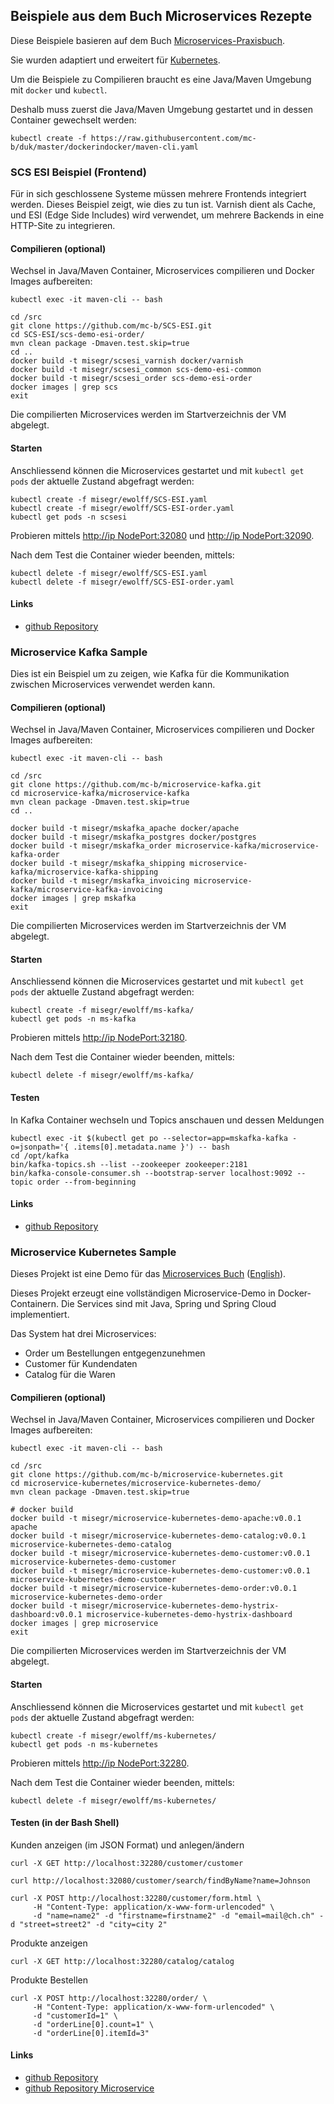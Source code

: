 Beispiele aus dem Buch Microservices Rezepte
--------------------------------------------

Diese Beispiele basieren auf dem Buch [Microservices-Praxisbuch](http://microservices-praxisbuch.de/rezepte.html).

Sie wurden adaptiert und erweitert für [Kubernetes](https://kubernetes.io/).

Um die Beispiele zu Compilieren braucht es eine Java/Maven Umgebung mit `docker` und `kubectl`.

Deshalb muss zuerst die Java/Maven Umgebung gestartet und in dessen Container gewechselt werden:

	kubectl create -f https://raw.githubusercontent.com/mc-b/duk/master/dockerindocker/maven-cli.yaml
	
### SCS ESI Beispiel (Frontend)

Für in sich geschlossene Systeme müssen mehrere Frontends integriert werden. Dieses Beispiel zeigt, wie dies zu tun ist. Varnish dient als Cache, und ESI (Edge Side Includes) wird verwendet, um mehrere Backends in eine HTTP-Site zu integrieren.

#### Compilieren (optional)

Wechsel in Java/Maven Container, Microservices compilieren und Docker Images aufbereiten:

	kubectl exec -it maven-cli -- bash
	
	cd /src
	git clone https://github.com/mc-b/SCS-ESI.git
	cd SCS-ESI/scs-demo-esi-order/
	mvn clean package -Dmaven.test.skip=true
	cd ..
    docker build -t misegr/scsesi_varnish docker/varnish
    docker build -t misegr/scsesi_common scs-demo-esi-common
    docker build -t misegr/scsesi_order scs-demo-esi-order
	docker images | grep scs
	exit

Die compilierten Microservices werden im Startverzeichnis der VM abgelegt. 	

#### Starten

Anschliessend können die Microservices gestartet und mit `kubectl get pods` der aktuelle Zustand abgefragt werden:
	
	kubectl create -f misegr/ewolff/SCS-ESI.yaml
	kubectl create -f misegr/ewolff/SCS-ESI-order.yaml
	kubectl get pods -n scsesi
    
Probieren mittels [http://ip NodePort:32080](http://localhost:32080) und [http://ip NodePort:32090](http://localhost:32090).

Nach dem Test die Container wieder beenden, mittels:

	kubectl delete -f misegr/ewolff/SCS-ESI.yaml
	kubectl delete -f misegr/ewolff/SCS-ESI-order.yaml

#### Links

* [github Repository](https://github.com/ewolff/SCS-ESI)

### Microservice Kafka Sample

Dies ist ein Beispiel um zu zeigen, wie Kafka für die Kommunikation zwischen Microservices verwendet werden kann.

#### Compilieren (optional)

Wechsel in Java/Maven Container, Microservices compilieren und Docker Images aufbereiten:

	kubectl exec -it maven-cli -- bash
	
	cd /src
	git clone https://github.com/mc-b/microservice-kafka.git
	cd microservice-kafka/microservice-kafka
	mvn clean package -Dmaven.test.skip=true
	cd ..
	
    docker build -t misegr/mskafka_apache docker/apache	
    docker build -t misegr/mskafka_postgres docker/postgres
    docker build -t misegr/mskafka_order microservice-kafka/microservice-kafka-order
    docker build -t misegr/mskafka_shipping microservice-kafka/microservice-kafka-shipping
    docker build -t misegr/mskafka_invoicing microservice-kafka/microservice-kafka-invoicing
	docker images | grep mskafka
	exit
	
Die compilierten Microservices werden im Startverzeichnis der VM abgelegt. 	

#### Starten

Anschliessend können die Microservices gestartet und mit `kubectl get pods` der aktuelle Zustand abgefragt werden:
	
	kubectl create -f misegr/ewolff/ms-kafka/
    kubectl get pods -n ms-kafka	

Probieren mittels [http://ip NodePort:32180](http://localhost:32180).

Nach dem Test die Container wieder beenden, mittels:

	kubectl delete -f misegr/ewolff/ms-kafka/

#### Testen

In Kafka Container wechseln und Topics anschauen und dessen Meldungen

	kubectl exec -it $(kubectl get po --selector=app=mskafka-kafka -o=jsonpath='{ .items[0].metadata.name }') -- bash
	cd /opt/kafka
	bin/kafka-topics.sh --list --zookeeper zookeeper:2181
	bin/kafka-console-consumer.sh --bootstrap-server localhost:9092 --topic order --from-beginning

#### Links

* [github Repository](https://github.com/ewolff/microservice-kafka)

### Microservice Kubernetes Sample

Dieses Projekt ist eine Demo für das
[Microservices Buch](http://microservices-buch.de/) ([English](http://microservices-book.com/)).

Dieses Projekt erzeugt eine vollständigen Microservice-Demo in 
Docker-Containern. Die Services sind mit Java, Spring und Spring Cloud
implementiert.

Das System hat drei Microservices:
- Order um Bestellungen entgegenzunehmen
- Customer für Kundendaten
- Catalog für die Waren

#### Compilieren (optional)

Wechsel in Java/Maven Container, Microservices compilieren und Docker Images aufbereiten:

	kubectl exec -it maven-cli -- bash
	
	cd /src
	git clone https://github.com/mc-b/microservice-kubernetes.git
	cd microservice-kubernetes/microservice-kubernetes-demo/
	mvn clean package -Dmaven.test.skip=true
	
	# docker build
	docker build -t misegr/microservice-kubernetes-demo-apache:v0.0.1 apache
	docker build -t misegr/microservice-kubernetes-demo-catalog:v0.0.1 microservice-kubernetes-demo-catalog
	docker build -t misegr/microservice-kubernetes-demo-customer:v0.0.1 microservice-kubernetes-demo-customer
	docker build -t misegr/microservice-kubernetes-demo-customer:v0.0.1 microservice-kubernetes-demo-customer
	docker build -t misegr/microservice-kubernetes-demo-order:v0.0.1 microservice-kubernetes-demo-order
	docker build -t misegr/microservice-kubernetes-demo-hystrix-dashboard:v0.0.1 microservice-kubernetes-demo-hystrix-dashboard
	docker images | grep microservice
	exit
   
Die compilierten Microservices werden im Startverzeichnis der VM abgelegt. 	

#### Starten

Anschliessend können die Microservices gestartet und mit `kubectl get pods` der aktuelle Zustand abgefragt werden:

	kubectl create -f misegr/ewolff/ms-kubernetes/
    kubectl get pods -n ms-kubernetes	

Probieren mittels [http://ip NodePort:32280](http://localhost:32280).

Nach dem Test die Container wieder beenden, mittels:

	kubectl delete -f misegr/ewolff/ms-kubernetes/
	
#### Testen (in der Bash Shell)

Kunden anzeigen (im JSON Format) und anlegen/ändern

	curl -X GET http://localhost:32280/customer/customer
	
	curl http://localhost:32080/customer/search/findByName?name=Johnson

	curl -X POST http://localhost:32280/customer/form.html \
	     -H "Content-Type: application/x-www-form-urlencoded" \
		 -d "name=name2" -d "firstname=firstname2" -d "email=mail@ch.ch" -d "street=street2" -d "city=city 2" 


Produkte anzeigen 

	curl -X GET http://localhost:32280/catalog/catalog

Produkte Bestellen

	curl -X POST http://localhost:32280/order/ \
	     -H "Content-Type: application/x-www-form-urlencoded" \
	     -d "customerId=1" \
	     -d "orderLine[0].count=1" \
	     -d "orderLine[0].itemId=3"
		 
	    
#### Links

* [github Repository](https://github.com/ewolff/microservice-kubernetes) 
* [github Repository Microservice](https://github.com/ewolff/microservice)   